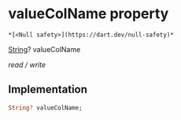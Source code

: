 


# valueColName property




    *[<Null safety>](https://dart.dev/null-safety)*


[String](https://api.flutter.dev/flutter/dart-core/String-class.html)? valueColName
  
_read / write_






## Implementation

```dart
String? valueColName;


```







